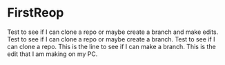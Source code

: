 # FirstReop
Test to see if I can clone a repo or maybe create a branch and make edits.
Test to see if I can clone a repo or maybe create a branch.
Test to see if I can clone a repo.
This is the line to see if I can make a branch.
This is the edit that I am making on my PC.


